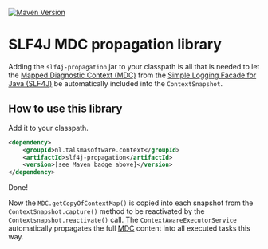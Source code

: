 [![Maven Version][maven-img]][maven] 

# SLF4J MDC propagation library

Adding the `slf4j-propagation` jar to your classpath
is all that is needed to let the [Mapped Diagnostic Context (MDC)][mdc] 
from the [Simple Logging Facade for Java (SLF4J)][slf4j] 
be automatically included into the `ContextSnapshot`.

## How to use this library

Add it to your classpath. 
```xml
<dependency>
    <groupId>nl.talsmasoftware.context</groupId>
    <artifactId>slf4j-propagation</artifactId>
    <version>[see Maven badge above]</version>
</dependency>
```

Done!

Now the `MDC.getCopyOfContextMap()` is copied into each snapshot 
from the `ContextSnapshot.capture()` method
to be reactivated by the `Contextsnapshot.reactivate()` call.
The `ContextAwareExecutorService` automatically propagates the full [MDC] content
into all executed tasks this way.


  [maven-img]: https://img.shields.io/maven-central/v/nl.talsmasoftware.context/slf4j-propagation
  [maven]: https://search.maven.org/artifact/nl.talsmasoftware.context/slf4j-propagation

  [slf4j]: https://www.slf4j.org/
  [mdc]: https://www.slf4j.org/api/org/slf4j/MDC.html
